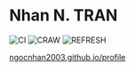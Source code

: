 # Nhan N. TRAN

![CI](https://github.com/ngocnhan2003/ngocnhan2003.github.io/profile/workflows/CI/badge.svg)
![CRAW](https://github.com/ngocnhan2003/ngocnhan2003.github.io/profile/workflows/CRAW/badge.svg)
![REFRESH](https://github.com/ngocnhan2003/ngocnhan2003.github.io/profile/workflows/REFRESH/badge.svg)

[ngocnhan2003.github.io/profile](https://ngocnhan2003.github.io/profile)
